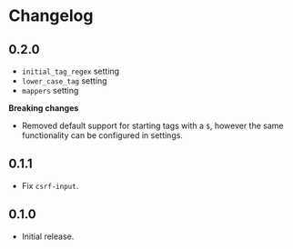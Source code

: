 # Changelog

## 0.2.0

- `initial_tag_regex` setting
- `lower_case_tag` setting
- `mappers` setting

**Breaking changes**

- Removed default support for starting tags with a `$`, however the same functionality can be configured in settings.

## 0.1.1

- Fix `csrf-input`.

## 0.1.0

- Initial release.
